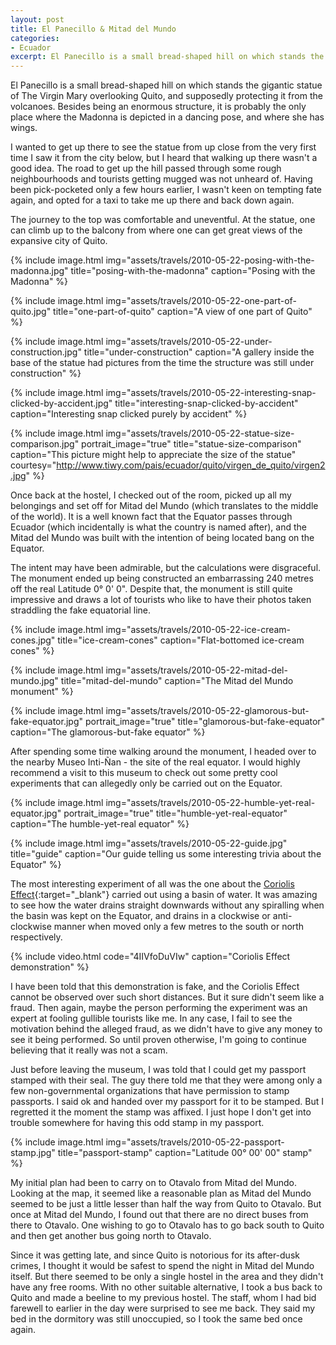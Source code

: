 ```yaml
---
layout: post
title: El Panecillo & Mitad del Mundo
categories:
- Ecuador
excerpt: El Panecillo is a small bread-shaped hill on which stands the gigantic statue of The Virgin Mary overlooking Quito, and supposedly protecting it from the volcanoes. Besides being an enormous structure, it is probably the only place where the Madonna is depicted in a dancing pose, and where she has wings.
---
```


El Panecillo is a small bread-shaped hill on which stands the gigantic statue of
The Virgin Mary overlooking Quito, and supposedly protecting it from the
volcanoes. Besides being an enormous structure, it is probably the only place
where the Madonna is depicted in a dancing pose, and where she has wings.

I wanted to get up there to see the statue from up close from the very first
time I saw it from the city below, but I heard that walking up there wasn't a
good idea. The road to get up the hill passed through some rough neighbourhoods
and tourists getting mugged was not unheard of. Having been pick-pocketed only a
few hours earlier, I wasn't keen on tempting fate again, and opted for a taxi to
take me up there and back down again.

The journey to the top was comfortable and uneventful. At the statue, one can
climb up to the balcony from where one can get great views of the expansive city
of Quito.

{% include image.html
    img="assets/travels/2010-05-22-posing-with-the-madonna.jpg"
    title="posing-with-the-madonna"
    caption="Posing with the Madonna" %}

{% include image.html
    img="assets/travels/2010-05-22-one-part-of-quito.jpg"
    title="one-part-of-quito"
    caption="A view of one part of Quito" %}

{% include image.html
    img="assets/travels/2010-05-22-under-construction.jpg"
    title="under-construction"
    caption="A gallery inside the base of the statue had pictures from the time
        the structure was still under construction" %}

{% include image.html
    img="assets/travels/2010-05-22-interesting-snap-clicked-by-accident.jpg"
    title="interesting-snap-clicked-by-accident"
    caption="Interesting snap clicked purely by accident" %}

{% include image.html
    img="assets/travels/2010-05-22-statue-size-comparison.jpg"
    portrait_image="true"
    title="statue-size-comparison"
    caption="This picture might help to appreciate the size of the statue"
    courtesy="http://www.tiwy.com/pais/ecuador/quito/virgen_de_quito/virgen2.jpg"
        %}

Once back at the hostel, I checked out of the room, picked up all my belongings
and set off for Mitad del Mundo (which translates to the middle of the world).
It is a well known fact that the Equator passes through Ecuador (which
incidentally is what the country is named after), and the Mitad del Mundo was
built with the intention of being located bang on the Equator.

The intent may have been admirable, but the calculations were disgraceful. The
monument ended up being constructed an embarrassing 240 metres off the real
Latitude 0° 0' 0". Despite that, the monument is still quite impressive and
draws a lot of tourists who like to have their photos taken straddling the fake
equatorial line.

{% include image.html
    img="assets/travels/2010-05-22-ice-cream-cones.jpg"
    title="ice-cream-cones"
    caption="Flat-bottomed ice-cream cones" %}

{% include image.html
    img="assets/travels/2010-05-22-mitad-del-mundo.jpg"
    title="mitad-del-mundo"
    caption="The Mitad del Mundo monument" %}

{% include image.html
    img="assets/travels/2010-05-22-glamorous-but-fake-equator.jpg"
    portrait_image="true"
    title="glamorous-but-fake-equator"
    caption="The glamorous-but-fake equator" %}

After spending some time walking around the monument, I headed over to the
nearby Museo Inti-Ñan - the site of the real equator. I would highly recommend a
visit to this museum to check out some pretty cool experiments that can
allegedly only be carried out on the Equator.

{% include image.html
    img="assets/travels/2010-05-22-humble-yet-real-equator.jpg"
    portrait_image="true"
    title="humble-yet-real-equator"
    caption="The humble-yet-real equator" %}

{% include image.html
    img="assets/travels/2010-05-22-guide.jpg"
    title="guide"
    caption="Our guide telling us some interesting trivia about the Equator" %}

The most interesting experiment of all was the one about the [Coriolis
Effect](https://en.wikipedia.org/wiki/Coriolis_force){:target="_blank"} carried
out using a basin of water. It was amazing to see how the water drains straight
downwards without any spiralling when the basin was kept on the Equator, and
drains in a clockwise or anti-clockwise manner when moved only a few metres to
the south or north respectively.

{% include video.html
    code="4IIVfoDuVIw"
    caption="Coriolis Effect demonstration" %}

I have been told that this demonstration is fake, and the Coriolis Effect cannot
be observed over such short distances. But it sure didn't seem like a fraud.
Then again, maybe the person performing the experiment was an expert at fooling
gullible tourists like me. In any case, I fail to see the motivation behind the
alleged fraud, as we didn't have to give any money to see it being performed. So
until proven otherwise, I'm going to continue believing that it really was not a
scam.

Just before leaving the museum, I was told that I could get my passport stamped
with their seal. The guy there told me that they were among only a few
non-governmental organizations that have permission to stamp passports. I said
ok and handed over my passport for it to be stamped. But I regretted it the
moment the stamp was affixed. I just hope I don't get into trouble somewhere for
having this odd stamp in my passport.

{% include image.html
    img="assets/travels/2010-05-22-passport-stamp.jpg"
    title="passport-stamp"
    caption="Latitude 00° 00' 00\" stamp" %}

My initial plan had been to carry on to Otavalo from Mitad del Mundo. Looking at
the map, it seemed like a reasonable plan as Mitad del Mundo seemed to be just a
little lesser than half the way from Quito to Otavalo. But once at Mitad del
Mundo, I found out that there are no direct buses from there to Otavalo. One
wishing to go to Otavalo has to go back south to Quito and then get another bus
going north to Otavalo.

Since it was getting late, and since Quito is notorious for its after-dusk
crimes, I thought it would be safest to spend the night in Mitad del Mundo
itself. But there seemed to be only a single hostel in the area and they didn't
have any free rooms. With no other suitable alternative, I took a bus back to
Quito and made a beeline to my previous hostel. The staff, whom I had bid
farewell to earlier in the day were surprised to see me back. They said my bed
in the dormitory was still unoccupied, so I took the same bed once again.
